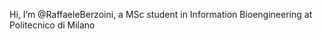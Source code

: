 Hi, I’m @RaffaeleBerzoini, a MSc student in Information Bioengineering at Politecnico di Milano


<!---
RaffaeleBerzoini/RaffaeleBerzoini is a ✨ special ✨ repository because its `README.md` (this file) appears on your GitHub profile.
You can click the Preview link to take a look at your changes.
--->
